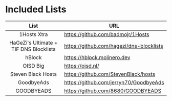 # Included Lists

| List | URL |
|:---:|---|
| 1Hosts Xtra | https://github.com/badmojr/1Hosts |
| HaGeZi's Ultimate + TIF DNS Blocklists | https://github.com/hagezi/dns-blocklists |
| hBlock | https://hblock.molinero.dev |
| OISD Big | https://oisd.nl/ |
| Steven Black Hosts | https://github.com/StevenBlack/hosts |
| GoodbyeAds | https://github.com/jerryn70/GoodbyeAds |
| GOODBYEADS | https://github.com/8680/GOODBYEADS |